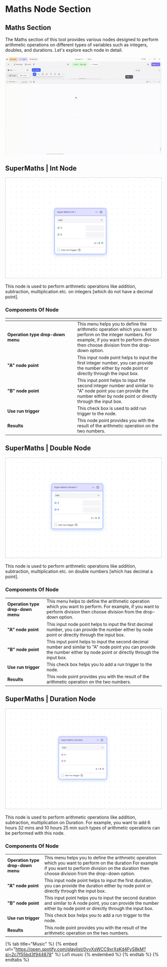 # Maths Node Section

## Maths Section

The Maths section of this tool provides various nodes designed to perform arithmetic operations on different types of variables such as integers, doubles, and durations. Let's explore each node in detail.

![](../../.gitbook/assets/math-function.gif)


## SuperMaths | Int Node

![](../../.gitbook/assets/int.png)

This node is used to perform arithmetic operations like addition, subtraction, multiplication etc. on integers \[which do not have a decimal point].

### Components Of Node

<table><thead><tr><th width="211"></th><th></th></tr></thead><tbody><tr><td><strong>Operation type drop-down menu</strong></td><td>This menu helps you to define the arithmetic operation which you want to perform on the integer numbers. For example, if you want to perform division then choose division from the drop-down option.</td></tr><tr><td><strong>"A" node point</strong></td><td>This input node point helps to input the first integer number, you can provide the number either by node point or directly through the input box.</td></tr><tr><td><strong>"B" node point</strong></td><td>This input point helps to input the second integer number and similar to "A" node point you can provide the number either by node point or directly through the input box.</td></tr><tr><td><strong>Use run trigger</strong></td><td>This check box is used to add run trigger to the node.</td></tr><tr><td><strong>Results</strong></td><td>This node point provides you with the result of the arithmetic operation on the two numbers.</td></tr></tbody></table>

## SuperMaths | Double Node

![](../../.gitbook/assets/double1.png)

This node is used to perform arithmetic operations like addition, subtraction, multiplication etc. on double numbers \[which has decimal a point].

### Components Of Node

|                                   |                                                                                                                                                                            |
| --------------------------------- | -------------------------------------------------------------------------------------------------------------------------------------------------------------------------- |
| **Operation type drop-down menu** | This menu helps to define the arithmetic operation which you want to perform. For example, if you want to perform division then choose division from the drop-down option. |
| **"A" node point**                | This input node point helps to input the first decimal number, you can provide the number either by node point or directly through the input box.                          |
| **"B" node point**                | This input point helps to input the second decimal number and similar to "A" node point you can provide the number either by node point or directly through the input box. |
| **Use run trigger**               | This check box helps you to add a run trigger to the node.                                                                                                                 |
| **Results**                       |  This node point provides you with the result of the arithmetic operation on the two numbers.                                                                              |

## SuperMaths | Duration Node

![](../../.gitbook/assets/duration1.png)

This node is used to perform arithmetic operations like addition, subtraction, multiplication on Duration. For example, you want to add 6 hours 32 mins and 10 hours 25 min such types of arithmetic operations can be performed with this node.

### Components Of Node

|                                    |                                                                                                                                                                                                              |
| ---------------------------------- | ------------------------------------------------------------------------------------------------------------------------------------------------------------------------------------------------------------ |
| **Operation type drop-down menu**  | This menu helps you to define the arithmetic operation which you want to perform on the duration For example if you want to perform division on the duration then choose division from the drop-down option. |
| **"A" node point**                 | This input node point helps to input the first duration, you can provide the duration either by node point or directly through the input box.                                                                |
| **"B" node point**                 | This input point helps you to input the second duration and similar to A node point, you can provide the number either by node point or directly through the input box.                                      |
| **Use run trigger**                | This check box helps you to add a run trigger to the node.                                                                                                                                                   |
| **Results**                        |  This node point provides you with the result of the arithmetic operation on the two numbers.                                                                                                                |


{% tab title="Music" %}
{% embed url="https://open.spotify.com/playlist/0vvXsWCC9xrXsKd4FyS8kM?si=2c7f55bd3f944878" %}
Lofi music
{% endembed %}
{% endtab %}
{% endtabs %}